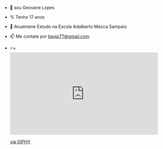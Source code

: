 - 👋 sou Geovane Lopes

- % Tenho 17 anos

- 🌱 Atualmene Estudo na Escola Adalberto Mecca Sampaio
   
- 📫 Me contate por bwxp77@gmail.com
  
- ⚡× <iframe src="https://giphy.com/embed/AUmYTeaEuVkcM" width="480" height="269" style="" frameBorder="0" class="giphy-embed" allowFullScreen></iframe><p><a href="https://giphy.com/gifs/brazil-ronaldinho-gaucho-AUmYTeaEuVkcM">via GIPHY</a></p>


<!---
ronaldinho2007/ronaldinho2007 is a ✨ special ✨ repository because its `README.md` (this file) appears on your GitHub profile.
You can click the Preview link to take a look at your changes.
--->
